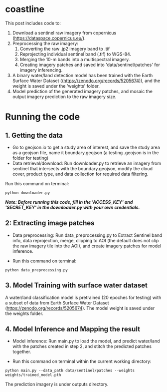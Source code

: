 # coastline

This post includes code to: 
1. Download a sentinel raw imagery from copernicus (https://dataspace.copernicus.eu/).
2. Preprocessing the raw imagery:
   1. Converting the raw .jp2 imagery band to .tif
   2. Reprojecting individual sentinel band (.tif) to WGS-84.
   3. Merging the 10-m bands into a multispectral imagery.
   4. Creating imagery patches and saved into 'data/sentinel/patches' for imagery inferencing.
3. A binary water/land detection model has been trained with the Earth Surface Water Dataset ((https://zenodo.org/records/5205674)), and the weight is saved under the 'weights' folder.
4. Model prediction of the generated imagery patches, and mosaic the output imagery prediction to the raw imagery size.


# Running the code

## 1. Getting the data
- Go to geojson.io to get a study area of interest, and save the study area as a geojson file, name it boundary.geojson (a testing .geojson is in the folder for testing)
- Data retrieval/download: Run downloader.py to retrieve an imagery from sentinel that intersects with the boundary.geojson, modify the cloud cover, product type, and data collection for required data filtering.

Run this command on terminal:

`python downloader.py`

***Note: Before running this code, fill in the 'ACCESS_KEY' and 'SECRET_KEY' in the downloader.py with your own credentials.***

## 2: Extracting image patches
- Data preprocessing: Run data_preprocessing.py to Extract Sentinel band info, data reprojection, merge, clipping to AOI (the default does not clip the raw imagery tile into the AOI), and create imagery patches for model inference.

- Run this command on terminal:

`python data_preprocessing.py`

## 3. Model Training with surface water dataset
A water/land classification model is pretrained (20 epoches for testing) with a subset of data from Earth Surface Water Dataset (https://zenodo.org/records/5205674). The model weight is saved under the weights folder.

## 4. Model Inference and Mapping the result
- Model inference: Run main.py to load the model, and predict water/land with the patches created in step 2, and stitch the predicted patches together.

- Run this command on terminal within the current working directory:

`python main.py --data_path data/sentinel/patches --weights weights/trained_model.pth`


The prediction imagery is under outputs directory.